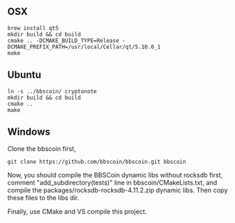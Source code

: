 ## OSX
```
brew install qt5
mkdir build && cd build
cmake .. -DCMAKE_BUILD_TYPE=Release -DCMAKE_PREFIX_PATH=/usr/local/Cellar/qt/5.10.0_1
make
```

## Ubuntu
```
ln -s ../bbscoin/ cryptonote
mkdir build && cd build
cmake ..
make
```

## Windows

Clone the bbscoin first,

```
git clone https://github.com/bbscoin/bbscoin.git bbscoin
```

Now, you should compile the BBSCoin dynamic libs without rocksdb first, comment "add_subdirectory(tests)" line in bbscoin/CMakeLists.txt, and compile the packages/rocksdb-rocksdb-4.11.2.zip dynamic libs.
Then copy these files to the libs dir.

Finally, use CMake and VS compile this project.


